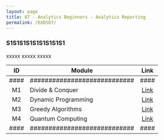 ```yaml
---
layout: page
title: 07 - Analytics Beginners - Analytics Reporting
permalink: /EXDS07/
---
```


<h3>S1S1S1S1S1S1S1S1S1</h3>

xxxxx xxxxx xxxxx

| ID | Module                     |Link|
|:--:|----------------------------|:--:|
|####|############################|####|
| M1 | Divide & Conquer           |[Link](/03-MSDS-Courses/EXDS03/M1/)|
| M2 | Dynamic Programming        |[Link](/03-MSDS-Courses/EXDS03/M2/)|
| M3 | Greedy Algorithms          |[Link](/03-MSDS-Courses/EXDS03/M3/)|
| M4 | Quantum Computing          |[Link](/03-MSDS-Courses/EXDS03/M4/)|
|####|############################|####|

